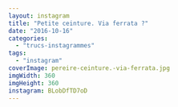 ```yaml
---
layout: instagram
title: "Petite ceinture. Via ferrata ?"
date: "2016-10-16"
categories: 
  - "trucs-instagrammes"
tags: 
  - "instagram"
coverImage: pereire-ceinture.-via-ferrata.jpg
imgWidth: 360
imgHeight: 360
instagram: BLobDfTD7oD
---
```

